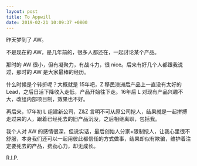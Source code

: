 ```yaml
---
layout: post
title: To Appwill
date: 2019-02-21 10:09:37 +0800
---
```


昨天梦到了 AW。

不是现在的 AW，是几年前的，很多人都还在，一起讨论某个产品。

那时的 AW 很小，但有凝聚力，有战斗力，很 nice。后来有好几个人都跟我说过，那时的 AW 是大家最棒的经历。

什么时候是个转折呢？大概就是 15年吧，Z 移民澳洲后产品上一直没有太好的 Lead，之后日活下降收入走低，产品开始往下走。16年后 L 对现有产品兴趣不大，改组内部项目制，效果也不好。

再后来，17年初 L 组建新公司，Z&Z 言明不可从原公司挖人，结果就是一起拼搏走过来的人，跟着已经死去的旧产品沉没，之后相继离职，包括我。

我个人对 AW 的感情很深，但说实话，最后创始人分家+限制挖人，让我心里很不舒服，本身我们还可以一起用彼此都信任的方式做事，结果却似有欺骗，维护着注定要死去的产品，费劲心力，却无成长。

R.I.P.
